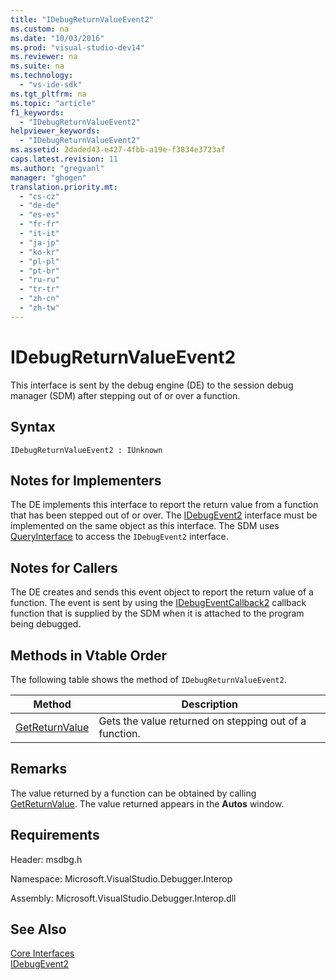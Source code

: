 ```yaml
---
title: "IDebugReturnValueEvent2"
ms.custom: na
ms.date: "10/03/2016"
ms.prod: "visual-studio-dev14"
ms.reviewer: na
ms.suite: na
ms.technology: 
  - "vs-ide-sdk"
ms.tgt_pltfrm: na
ms.topic: "article"
f1_keywords: 
  - "IDebugReturnValueEvent2"
helpviewer_keywords: 
  - "IDebugReturnValueEvent2"
ms.assetid: 2daded43-e427-4fbb-a19e-f3834e3723af
caps.latest.revision: 11
ms.author: "gregvanl"
manager: "ghogen"
translation.priority.mt: 
  - "cs-cz"
  - "de-de"
  - "es-es"
  - "fr-fr"
  - "it-it"
  - "ja-jp"
  - "ko-kr"
  - "pl-pl"
  - "pt-br"
  - "ru-ru"
  - "tr-tr"
  - "zh-cn"
  - "zh-tw"
---
```

# IDebugReturnValueEvent2
This interface is sent by the debug engine (DE) to the session debug manager (SDM) after stepping out of or over a function.  
  
## Syntax  
  
```  
IDebugReturnValueEvent2 : IUnknown  
```  
  
## Notes for Implementers  
 The DE implements this interface to report the return value from a function that has been stepped out of or over. The [IDebugEvent2](../extensibility/idebugevent2.md) interface must be implemented on the same object as this interface. The SDM uses [QueryInterface](../Topic/QueryInterface.md) to access the `IDebugEvent2` interface.  
  
## Notes for Callers  
 The DE creates and sends this event object to report the return value of a function. The event is sent by using the [IDebugEventCallback2](../extensibility/idebugeventcallback2.md) callback function that is supplied by the SDM when it is attached to the program being debugged.  
  
## Methods in Vtable Order  
 The following table shows the method of `IDebugReturnValueEvent2`.  
  
|Method|Description|  
|------------|-----------------|  
|[GetReturnValue](../extensibility/idebugreturnvalueevent2--getreturnvalue.md)|Gets the value returned on stepping out of a function.|  
  
## Remarks  
 The value returned by a function can be obtained by calling [GetReturnValue](../extensibility/idebugreturnvalueevent2--getreturnvalue.md). The value returned appears in the **Autos** window.  
  
## Requirements  
 Header: msdbg.h  
  
 Namespace: Microsoft.VisualStudio.Debugger.Interop  
  
 Assembly: Microsoft.VisualStudio.Debugger.Interop.dll  
  
## See Also  
 [Core Interfaces](../extensibility/core-interfaces.md)   
 [IDebugEvent2](../extensibility/idebugevent2.md)